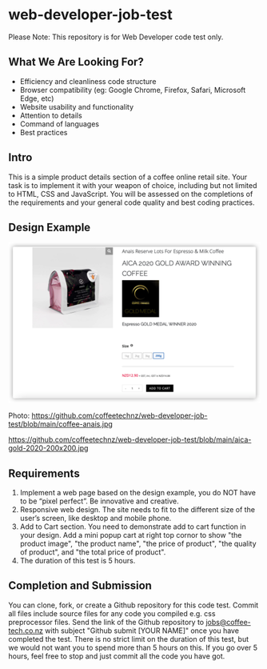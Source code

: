 # web-developer-job-test
Please Note: This repository is for Web Developer code test only.

## What We Are Looking For?

- Efficiency and cleanliness code structure
- Browser compatibility (eg: Google Chrome, Firefox, Safari, Microsoft Edge, etc)
- Website usability and functionality 
- Attention to details
- Command of languages
- Best practices

## Intro

This is a simple product details section of a coffee online retail site. Your task is to implement it with your weapon of choice, including but not limited to HTML, CSS and JavaScript. You will be assessed on the completions of the requirements and your general code quality and best coding practices.

## Design Example

![example](https://github.com/coffeetechnz/web-developer-job-test/blob/main/example-page.png)

Photo: https://github.com/coffeetechnz/web-developer-job-test/blob/main/coffee-anais.jpg

https://github.com/coffeetechnz/web-developer-job-test/blob/main/aica-gold-2020-200x200.jpg

## Requirements

1. Implement a web page based on the design example, you do NOT have to be “pixel perfect”. Be innovative and creative.
2. Responsive web design. The site needs to fit to the different size of the user’s screen, like desktop and mobile phone. 
3. Add to Cart section. You need to demonstrate add to cart function in your design. Add a mini popup cart at right top cornor to show "the product image", "the product name", "the price of product", "the quality of product", and "the total price of product". 
4. The duration of this test is 5 hours.

## Completion and Submission

You can clone, fork, or create a Github repository for this code test. Commit all files include source files for any code you compiled e.g. css preprocessor files. Send the link of the Github repository to jobs@coffee-tech.co.nz with subject "Github submit [YOUR NAME]" once you have completed the test. There is no strict limit on the duration of this test, but we would not want you to spend more than 5 hours on this. If you go over 5 hours, feel free to stop and just commit all the code you have got.
